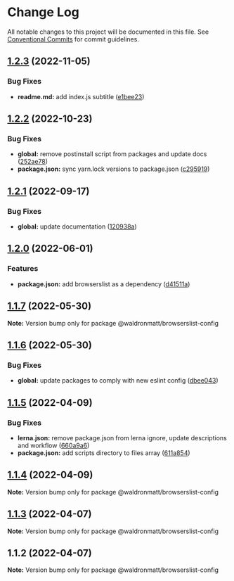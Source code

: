 # Change Log

All notable changes to this project will be documented in this file.
See [Conventional Commits](https://conventionalcommits.org) for commit guidelines.

## [1.2.3](https://github.com/waldronmatt/shareable-configs/compare/@waldronmatt/browserslist-config@1.2.2...@waldronmatt/browserslist-config@1.2.3) (2022-11-05)

### Bug Fixes

- **readme.md:** add index.js subtitle ([e1bee23](https://github.com/waldronmatt/shareable-configs/commit/e1bee230afa01f702b5ec57bde2a0a583653a946))

## [1.2.2](https://github.com/waldronmatt/shareable-configs/compare/@waldronmatt/browserslist-config@1.2.1...@waldronmatt/browserslist-config@1.2.2) (2022-10-23)

### Bug Fixes

- **global:** remove postinstall script from packages and update docs ([252ae78](https://github.com/waldronmatt/shareable-configs/commit/252ae787ec89902f130ee28d2af63255fdfabb4d))
- **package.json:** sync yarn.lock versions to package.json ([c295919](https://github.com/waldronmatt/shareable-configs/commit/c295919e8cd1fbbd7965fe67d0188e0d657b6427))

## [1.2.1](https://github.com/waldronmatt/shareable-configs/compare/@waldronmatt/browserslist-config@1.2.0...@waldronmatt/browserslist-config@1.2.1) (2022-09-17)

### Bug Fixes

- **global:** update documentation ([120938a](https://github.com/waldronmatt/shareable-configs/commit/120938a301c88730d31dc8c8f919c960d193edb2))

## [1.2.0](https://github.com/waldronmatt/shareable-configs/compare/@waldronmatt/browserslist-config@1.1.7...@waldronmatt/browserslist-config@1.2.0) (2022-06-01)

### Features

- **package.json:** add browserslist as a dependency ([d41511a](https://github.com/waldronmatt/shareable-configs/commit/d41511a1dc83762b212a836087052e81328d5739))

## [1.1.7](https://github.com/waldronmatt/shareable-configs/compare/@waldronmatt/browserslist-config@1.1.6...@waldronmatt/browserslist-config@1.1.7) (2022-05-30)

**Note:** Version bump only for package @waldronmatt/browserslist-config

## [1.1.6](https://github.com/waldronmatt/shareable-configs/compare/@waldronmatt/browserslist-config@1.1.5...@waldronmatt/browserslist-config@1.1.6) (2022-05-30)

### Bug Fixes

- **global:** update packages to comply with new eslint config ([dbee043](https://github.com/waldronmatt/shareable-configs/commit/dbee043b0a6b0a1d99e44e6cb8af9fa52133aab9))

## [1.1.5](https://github.com/waldronmatt/shareable-configs/compare/@waldronmatt/browserslist-config@1.1.4...@waldronmatt/browserslist-config@1.1.5) (2022-04-09)

### Bug Fixes

- **lerna.json:** remove package.json from lerna ignore, update descriptions and workflow ([660a9a6](https://github.com/waldronmatt/shareable-configs/commit/660a9a60858863dca1d4b87cb0a3c49ffd2186b6))
- **package.json:** add scripts directory to files array ([611a854](https://github.com/waldronmatt/shareable-configs/commit/611a8546f5c398404e5f226d61b5b42939944cc9))

## [1.1.4](https://github.com/waldronmatt/shareable-configs/compare/@waldronmatt/browserslist-config@1.1.3...@waldronmatt/browserslist-config@1.1.4) (2022-04-09)

**Note:** Version bump only for package @waldronmatt/browserslist-config

## [1.1.3](https://github.com/waldronmatt/shareable-configs/compare/@waldronmatt/browserslist-config@1.1.2...@waldronmatt/browserslist-config@1.1.3) (2022-04-07)

**Note:** Version bump only for package @waldronmatt/browserslist-config

## 1.1.2 (2022-04-07)

**Note:** Version bump only for package @waldronmatt/browserslist-config
